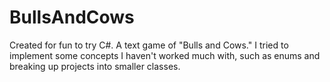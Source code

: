 # BullsAndCows
Created for fun to try C#. A text game of "Bulls and Cows." I tried to implement some concepts I haven't worked much with, such as enums and breaking up projects into smaller classes.

